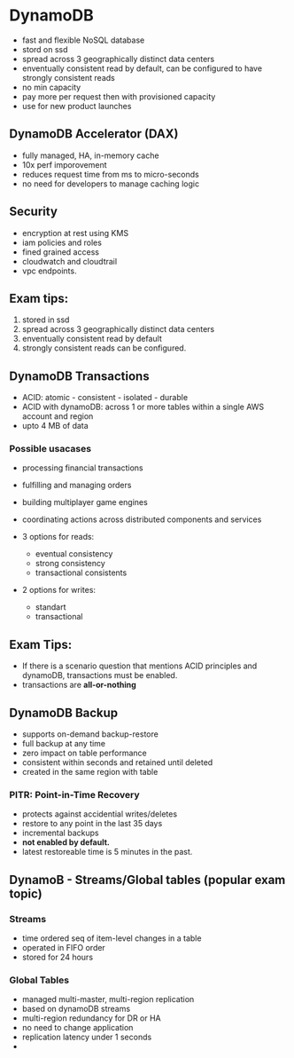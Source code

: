 # DynamoDB

- fast and flexible NoSQL database
- stord on ssd
- spread across 3 geographically distinct data centers
- enventually consistent read by default, can be configured to have strongly consistent reads
- no min capacity
- pay more per request then with provisioned capacity
- use for new product launches

## DynamoDB Accelerator (DAX)
- fully managed, HA, in-memory cache
- 10x perf imporovement
- reduces request time from ms to micro-seconds
- no need for developers to manage caching logic

## Security
- encryption at rest using KMS
- iam policies and roles
- fined grained access
- cloudwatch and cloudtrail
- vpc endpoints.

## Exam tips:
1. stored in ssd
2. spread across 3 geographically distinct data centers
3. enventually consistent read by default
4. strongly consistent reads can be configured. 


## DynamoDB Transactions

* ACID: atomic - consistent - isolated - durable
* ACID with dynamoDB: across 1 or more tables within a single AWS account and region
* upto 4 MB of data

### Possible usacases
* processing financial transactions
* fulfilling and managing orders
* building multiplayer game engines
* coordinating actions across distributed components and services

* 3 options for reads:
  * eventual consistency
  * strong consistency
  * transactional consistents
* 2 options for writes:
  * standart 
  * transactional

## Exam Tips:

* If there is a scenario question that mentions ACID principles and dynamoDB, transactions must be enabled.
* transactions are **all-or-nothing**


## DynamoDB Backup

* supports on-demand backup-restore
* full backup at any time
* zero impact on table performance
* consistent within seconds and retained until deleted
* created in the same region with table

### PITR: Point-in-Time Recovery
* protects against accidential writes/deletes
* restore to any point in the last 35 days
* incremental backups
* **not enabled by default.**
* latest restoreable time is 5 minutes in the past.


## DynamoB - Streams/Global tables (popular exam topic)

### Streams
* time ordered seq of item-level changes in a table
* operated in FIFO order
* stored for 24 hours

### Global Tables
* managed multi-master, multi-region replication
* based on dynamoDB streams
* multi-region redundancy for DR or HA
* no need to change application
* replication latency under 1 seconds
* 